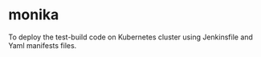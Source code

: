 # monika
To deploy the test-build code on Kubernetes cluster using Jenkinsfile and Yaml manifests files.